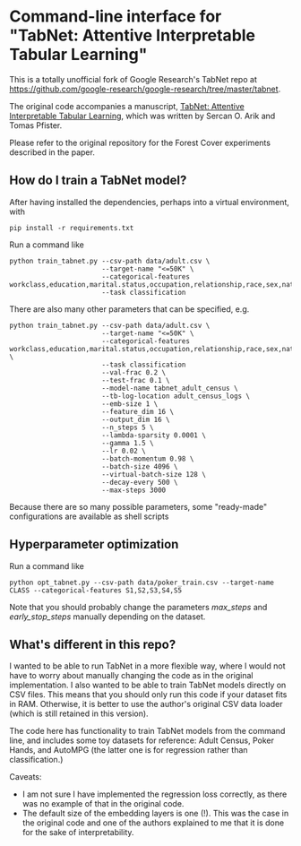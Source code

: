 # Command-line interface for "TabNet: Attentive Interpretable Tabular Learning"

This is a totally unofficial fork of Google Research's TabNet repo at https://github.com/google-research/google-research/tree/master/tabnet. 

The original code accompanies a manuscript, [TabNet: Attentive Interpretable Tabular Learning](https://arxiv.org/abs/1908.07442),
which was written by Sercan O. Arik and Tomas Pfister.

Please refer to the original repository for the Forest Cover experiments described in the paper.

## How do I train a TabNet model?

After having installed the dependencies, perhaps into a virtual environment, with

`pip install -r requirements.txt`

Run a command like

``` 
python train_tabnet.py --csv-path data/adult.csv \
                       --target-name "<=50K" \
                       --categorical-features workclass,education,marital.status,occupation,relationship,race,sex,native.country
                       --task classification 
``` 

There are also many other parameters that can be specified, e.g. 

```
python train_tabnet.py --csv-path data/adult.csv \
                       --target-name "<=50K" \
                       --categorical-features workclass,education,marital.status,occupation,relationship,race,sex,native.country \
                       --task classification
                       --val-frac 0.2 \
                       --test-frac 0.1 \
                       --model-name tabnet_adult_census \
                       --tb-log-location adult_census_logs \
                       --emb-size 1 \ 
                       --feature_dim 16 \
                       --output_dim 16 \
                       --n_steps 5 \
                       --lambda-sparsity 0.0001 \
                       --gamma 1.5 \
                       --lr 0.02 \
                       --batch-momentum 0.98 \
                       --batch-size 4096 \
                       --virtual-batch-size 128 \
                       --decay-every 500 \
                       --max-steps 3000
```

Because there are so many possible parameters, some "ready-made" configurations are available as shell scripts   
                    
## Hyperparameter optimization

Run a command like

`python opt_tabnet.py --csv-path data/poker_train.csv --target-name CLASS --categorical-features S1,S2,S3,S4,S5`

Note that you should probably change the parameters _max_steps_ and _early_stop_steps_ manually depending on the dataset.

## What's different in this repo?

I wanted to be able to run TabNet in a more flexible way, where I would not have to worry about manually changing the code as
in the original implementation. I also wanted to be able to train TabNet models directly on CSV files. This means that you 
should only run this code if your dataset fits in RAM. Otherwise, it is better to use the author's original CSV data loader
(which is still retained in this version).

The code here has functionality to train TabNet models from the command line, and includes some toy datasets for reference:
Adult Census, Poker Hands, and AutoMPG (the latter one is for regression rather than classification.)

Caveats:

- I am not sure I have implemented the regression loss correctly, as there was no example of that in the original code.
- The default size of the embedding layers is one (!). This was the case in the original code and one of the authors
explained to me that it is done for the sake of interpretability.
